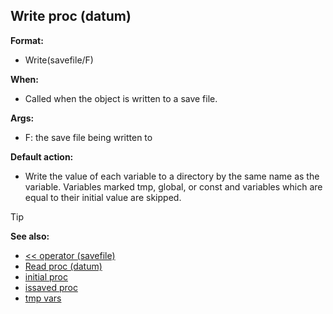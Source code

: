 ## Write proc (datum)

**Format:**
+   Write(savefile/F)
<!-- -->
**When:**
+   Called when the object is written to a save file.
<!-- -->
**Args:**
+   F: the save file being written to
<!-- -->
**Default action:**
+   Write the value of each variable to a directory by the same name as
    the variable. Variables marked tmp, global, or const and variables
    which are equal to their initial value are skipped.

> [!TIP] 
> **See also:**
> +   [<< operator (savefile)](/ref/savefile/operator/%3c%3c.md) 
> +   [Read proc (datum)](/ref/datum/proc/Read.md) 
> +   [initial proc](/ref/proc/initial.md) 
> +   [issaved proc](/ref/proc/issaved.md) 
> +   [tmp vars](/ref/var/tmp.md) <!-- -->